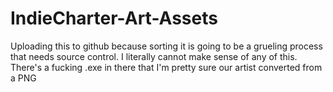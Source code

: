 # IndieCharter-Art-Assets

Uploading this to github because sorting it is going to be a grueling process that needs source control.
I literally cannot make sense of any of this.
There's a fucking .exe in there that I'm pretty sure our artist converted from a PNG
